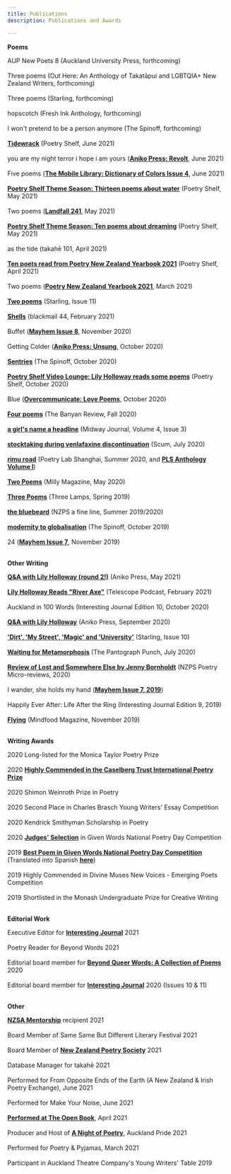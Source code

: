 ```yaml
---
title: Publications
description: Publications and Awards

---
```


<b>Poems</b><br>

AUP New Poets 8 (Auckland University Press, forthcoming)<br>
<br>
Three poems (Out Here: An Anthology of Takatāpui and LGBTQIA+ New Zealand Writers, forthcoming)<br>
<br>
Three poems (Starling, forthcoming)<br>
<br>
hopscotch (Fresh Ink Anthology, forthcoming)<br>
<br>
I won't pretend to be a person anymore (The Spinoff, forthcoming)<br>
<br>
<b><a href="https://nzpoetryshelf.com/2021/06/28/poetry-shelf-noticeboard-lily-holloways-tidewrack/">Tidewrack</a></b> (Poetry Shelf, June 2021)<br>
<br>
you are my night terror i hope i am yours (<b><a href="https://www.anikopress.com/shop/p/issue2">Aniko Press: Revolt</a></b>, June 2021)<br>
<br>
Five poems (<b><a href="https://www.aerogramme.org/magazine">The Mobile Library: Dictionary of Colors Issue 4</a></b>, June 2021)<br>
<br>
<b><a href="https://nzpoetryshelf.com/2021/05/28/poetry-shelf-theme-season-thirteen-poems-about-water/">Poetry Shelf Theme Season: Thirteen poems about water</a></b> (Poetry Shelf, May 2021)<br>
<br>
Two poems (<b><a href="https://www.otago.ac.nz/press/books/otago825242.html">Landfall 241</a></b>, May 2021)<br>
<br>
<b><a href="https://nzpoetryshelf.com/2021/05/07/poetry-shelf-theme-season-ten-poems-about-dreaming/">Poetry Shelf Theme Season: Ten poems about dreaming</a></b> (Poetry Shelf, May 2021)<br>
<br>
as the tide (takahē 101, April 2021)<br>
<br>
<b><a href="https://nzpoetryshelf.com/2021/04/14/poetry-shelf-celebrates-new-books-with-readings-ten-poets-read-from-poetry-new-zealand-yearbook-2021/">Ten poets read from Poetry New Zealand Yearbook 2021</a></b> (Poetry Shelf, April 2021)<br>
<br>
Two poems (<b><a href="https://www.masseypress.ac.nz/books/poetry-new-zealand-yearbook-2021/">Poetry New Zealand Yearbook 2021</a></b>, March 2021)<br>
<br>
<b><a href="https://www.starlingmag.com/issue-11/lily-holloway">Two poems</a></b> (Starling, Issue 11)<br>
<br>
<b><a href="http://www.blackmailpress.com/LH44.html">Shells</a></b> (blackmail 44, February 2021)<br>
<br>
Buffet (<b><a href="https://www.mayhemjournal.co.nz/shop/product/471459/mayhem-2020--issue-8/">Mayhem Issue 8</a></b>, November 2020)<br>
<br>
Getting Colder (<b><a href="https://www.anikopress.com/shop/p/aniko-press-issue-one-unsung">Aniko Press: Unsung</a></b>, October 2020)<br>
<br>
<b><a href="https://thespinoff.co.nz/books/30-10-2020/the-friday-poem-sentries-by-lily-holloway/">Sentries</a></b> (The Spinoff, October 2020)<br>
<br>
<b><a href="https://nzpoetryshelf.com/2020/10/30/poetry-shelf-video-lounge-lily-holloway-reads-some-poems/">Poetry Shelf Video Lounge: Lily Holloway reads some poems</a></b> (Poetry Shelf, October 2020)<br>
<br>
Blue (<b><a href="https://overcommunicate.bigcartel.com/product/love-poems">Overcommunicate: Love Poems</a></b>, October 2020)<br>
<br>
<b><a href="https://www.thebanyanreview.org/issue3-fall-2020/lillyholloway-issue3-fall-2020-elements-2/">Four poems</a></b> (The Banyan Review, Fall 2020)<br>
<br>
<b><a href="http://midwayjournal.com/a-girls-name-a-headline/">a girl's name a headline</a></b> (Midway Journal, Volume 4, Issue 3)<br>
<br>
<b><a href="http://www.scum-mag.com/stocktaking-during-venlafaxine-discontinuation/">stocktaking during venlafaxine discontinuation</a></b> (Scum, July 2020)<br>
<br>
<b><a href="https://www.poetrylabshanghai.com/post/summer20">rimu road</a></b> (Poetry Lab Shanghai, Summer 2020, and <b><a href="https://www.poetrylabshanghai.com/store">PLS Anthology Volume I</a></b>)<br>
<br>
<b><a href="https://www.millymagazine.com/two-poems-by-lily-holloway">Two Poems</a></b> (Milly Magazine, May 2020)<br>
<br>
<b><a href="https://www.thethreelamps.com/article/lily-holloway?publication=spring-2019">Three Poems</a></b> (Three Lamps, Spring 2019)<br>
<br>
<b><a href="https://poetrysocietynz.files.wordpress.com/2020/04/a-fine-line-summer-2019-digital.pdf">the bluebeard</a></b> (NZPS a fine line, Summer 2019/2020)<br>
<br>
<b><a href="https://thespinoff.co.nz/books/18-10-2019/the-friday-poem-modernity-to-globalisation-by-lily-holloway/">modernity to globalisation</a></b> (The Spinoff, October 2019)<br>
<br>
24 (<b><a href="https://www.mayhemjournal.co.nz/page/7-0-contents/">Mayhem Issue 7</a></b>, November 2019)<br>
<br>

<b>Other Writing</b><br>

<b><a href="https://www.anikopress.com/interviews/lily-holloway-2">Q&A with Lily Holloway (round 2!)</a></b> (Aniko Press, May 2021)<br>
<br>
<b><a href="https://open.spotify.com/episode/5poNhuzseCeBG57uilcEVj?si=1aakXCdRRkWLcbXQWhwYEg">Lily Holloway Reads "River Axe"</a></b> (Telescope Podcast, February 2021)<br>
<br>
Auckland in 100 Words (Interesting Journal Edition 10, October 2020)<br>
<br>
<b><a href="https://www.anikopress.com/interviews/lily-holloway">Q&A with Lily Holloway</a></b> (Aniko Press, September 2020)<br>
<br>
<b><a href="https://www.starlingmag.com/issue-10/lily-holloway">'Dirt', 'My Street', 'Magic' and 'University'</a></b> (Starling, Issue 10)<br>
<br>
<b><a href="https://www.pantograph-punch.com/posts/Waiting-for-Metamorphosis">Waiting for Metamorphosis</a></b> (The Pantograph Punch, July 2020)<br>
<br>
<b><a href="https://poetrysociety.org.nz/lost-and-somewhere-else-by-jenny-bornholdt/">Review of Lost and Somewhere Else by Jenny Bornholdt</a></b> (NZPS Poetry Micro-reviews, 2020) <br>
<br>
I wander, she holds my hand (<b><a href="https://www.mayhemjournal.co.nz/page/7-0-contents/">Mayhem Issue 7, 2019</a></b>)<br>
<br>
Happily Ever After: Life After the Ring (Interesting Journal Edition 9, 2019)<br>
<br>
<b><a href="https://lilyholloway.co.nz/posts/Flying">Flying</a></b> (Mindfood Magazine, November 2019)<br>
<br>


<b>Writing Awards</b><br>

2020 Long-listed for the Monica Taylor Poetry Prize<br>
<br>
2020 <b><a href="https://www.caselbergtrust.org/news/poetry-prize-2020-winners-announced">Highly Commended in the Caselberg Trust International Poetry Prize</a></b><br>
<br>
2020 Shimon Weinroth Prize in Poetry<br>
<br>
2020 Second Place in Charles Brasch Young Writers' Essay Competition<br>
<br>
2020 Kendrick Smithyman Scholarship in Poetry<br>
<br>
2020 <b><a href="https://nzgivenwords.blogspot.com/2020/09/given-poems-for-national-poetry-day.html">Judges' Selection</a></b> in Given Words National Poetry Day Competition<br>
<br>
2019 <b><a href="https://nzgivenwords.blogspot.com/2019/09/">Best Poem in Given Words National Poetry Day Competition</a></b> (Translated into Spanish <b><a href="https://libropalabrasprestadas.blogspot.com/2019/11/dia-nacional-de-la-poesia-nueva-zelanda.html">here</a></b>)<br>
<br>
2019 Highly Commended in Divine Muses New Voices - Emerging Poets Competition<br>
<br>
2019 Shortlisted in the Monash Undergraduate Prize for Creative Writing<br>
<br>

<b>Editorial Work</b><br>

Executive Editor for <b><a href="https://www.interestingjournal.com/who-we-are">Interesting Journal</a></b> 2021<br>
<br>
Poetry Reader for Beyond Words 2021<br>
<br>
Editorial board member for <b><a href="https://www.beyondwordsmag.com/online-store/Beyond-Queer-Words-A-Collection-of-Poems-p218768615">Beyond Queer Words: A Collection of Poems</a></b> 2020<br>
<br>
Editorial board member for <b><a href="https://www.interestingjournal.com/who-we-are">Interesting Journal</a></b> 2020 (Issues 10 & 11)<br>
<br>

<b>Other</b><br>

<b><a href="https://authors.org.nz/opportunities/nzsa-programmes-and-services/nzsa-mentor-programme/mentee-recipients-of-2021/">NZSA Mentorship</a></b> recipient 2021<br>
<br>
Board Member of Same Same But Different Literary Festival 2021<br>
<br>
Board Member of <b><a href="https://poetrysociety.org.nz/about-us/our-people/">New Zealand Poetry Society</a></b> 2021<br>
<br>
Database Manager for takahē 2021<br>
<br>
Performed for From Opposite Ends of the Earth (A New Zealand & Irish Poetry Exchange), June 2021<br>
<br>
Performed for Make Your Noise, June 2021<br>
<br>
<b><a href="https://theopenbook.co.nz/events/2021/4/25/poet-poet-poet">Performed at The Open Book</a></b>, April 2021<br>
<br>
Producer and Host of <b><a href="https://aucklandpride.org.nz/a-night-of-poetry/">A Night of Poetry</a></b>, Auckland Pride 2021<br>
<br>
Performed for Poetry & Pyjamas, March 2021<br>
<br>
Participant in Auckland Theatre Company's Young Writers' Table 2019<br>
<br>
